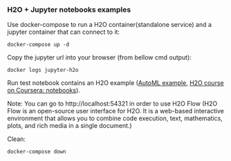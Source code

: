 ### H2O + Jupyter notebooks examples 

Use docker-compose to run a H2O container(standalone service) and a jupyter container that can connect to it:
```
docker-compose up -d 
```

Copy the jupyter url into your browser (from bellow cmd output):
```
docker logs jupyter-h2o
```

Run test notebook contains an H2O example ([AutoML example](https://github.com/adavarski/h2o-jupyter-automl-docker/blob/main/h2o-AutoML-example.ipynb), [H2O course on Coursera: notebooks](https://github.com/adavarski/h2o-jupyter-automl-docker/tree/main/notebooks)).

Note: You can go to http://localhost:54321 in order to use H2O Flow (H2O Flow is an open-source user interface for H2O. It is a web-based interactive environment that allows you to combine code execution, text, mathematics, plots, and rich media in a single document.)

Clean:
```
docker-compose down
```

